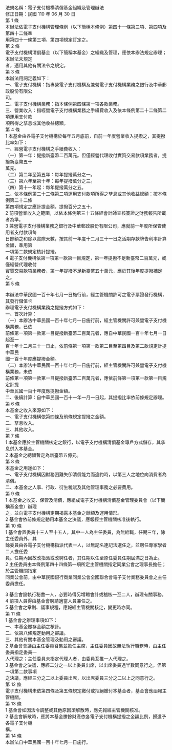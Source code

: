 法規名稱：電子支付機構清償基金組織及管理辦法  
修正日期：民國 110 年 06 月 30 日  
第 1 條  
本辦法依電子支付機構管理條例（以下簡稱本條例）第四十一條第三項、第四項及第四十二條準  
用第四十一條第三項、第四項規定訂定之。  
第 2 條  
電子支付機構清償基金（以下簡稱本基金）之組織及管理，應依本辦法規定辦理；本辦法未規定  
者，適用其他有關法令之規定。  
第 3 條  
本辦法用詞定義如下：  
一、電子支付機構：指專營電子支付機構及兼營電子支付機構業務之銀行及中華郵政股份有限公  
司。  
二、電子支付機構業務：指本條例第四條第一項各款業務。  
三、營業收入：指經營電子支付機構業務之手續費收入及依本條例第二十二條第二項運用支付款  
項所得之孳息或其他收益總額。  
第 4 條  
1 本基金由各電子支付機構於每年五月底前，自前一年度營業收入提撥之，其提撥比率如下：  
一、經營電子支付機構之手續費收入：  
（一）第一年：提撥新臺幣二百萬元。但僅經營代理收付實質交易款項業務者，提撥新臺幣五十  
萬元。  
（二）第二年至第五年：每年提撥萬分之一。  
（三）第六年至第十年：每年提撥萬分之三。  
（四）第十一年起：每年提撥萬分之五。  
二、依本條例第二十二條第二項運用支付款項所得之孳息或其他收益總額：按本條例第二十二條  
第四項規定之應計提金額，提撥百分之五十。  
2 前項營業收入之範圍，以依本條例第三十五條經會計師查核簽證之財務報告所載者為準。  
3 兼營電子支付機構業務之銀行及中華郵政股份有限公司，應就前一年度所保管使用者支付款項每  
日餘額之和除以實際天數，按其前一年度十二月三十一日之活期存款牌告利率計算金額，準用第  
一項第二款規定核計提撥。  
4 電子支付機構依第一項第一款第一目規定，第一年提撥不足新臺幣二百萬元，或僅經營代理收付  
實質交易款項業務者，第一年提撥不足新臺幣五十萬元，應於其後年度提撥補足之。  
第 5 條  


本辦法中華民國一百十年七月一日施行前，經主管機關許可之電子票證發行機構，其發行儲值卡  
辦理電子支付機構業務之提撥方式如下：  
一、首次計算：  
（一）本辦法中華民國一百十年七月一日施行前，經主管機關許可兼營電子支付機構業務，已依  
前條第一項第一款第一目提撥新臺幣二百萬元者，應自中華民國一百十年七月一日起至一  
百十年十二月三十一日止，依前條第一項第一款第二目至第四目及第二款規定計提中華民  
國一百十年度應提撥金額。  
（二）本辦法中華民國一百十年七月一日施行前，經主管機關許可兼營電子支付機構業務，未依  
前條第一項第一款第一目提撥新臺幣二百萬元者，應依前條第一項第一款第一目規定計提  
中華民國一百十年度應提撥金額。  
二、後續計算：自中華民國一百十一年一月一日起，其提撥比率依前條規定辦理。  
第 6 條  
本基金之收入來源如下：  
一、電子支付機構依第四條及前條規定提撥之金額。  
二、孳息收入。  
三、其他收入。  
第 7 條  
1 本基金應於主管機關核定之銀行，以電子支付機構清償基金專戶方式儲存，其孳息併入本基金。  
2 本基金之總額暫定為新臺幣五億元。  
第 8 條  
本基金之用途如下：  
一、電子支付機構因財務困難失卻清償能力而違約時，以第三人之地位向消費者為清償。  
二、本基金之人事、行政、衍生稅賦及其他管理事務之必要費用。  
第 9 條  
1 本基金之收支、保管及清償，應組成電子支付機構清償基金管理委員會（以下簡稱基金會）辦理  
之，並向電子支付機構定期揭露本基金之餘額及運用情形。  
2 基金會依前條規定動用本基金之決議，應報經主管機關核准後執行。  
第 10 條  
1 基金會置委員十三人至十五人，其中一人為主任委員，為無給職，任期三年，除主任委員外，其  
餘委員由各電子支付機構指派代表一人，以無記名連記法選任之，並聘任專家學者二人擔任委  
員。任期內因故改指派或改聘任者，其任期以任至原任委員任期屆滿之日為止。  
2 主任委員由本條例第四十四條第一項所定主管機關指定同業公會之理事長擔任；於主管機關指定  
同業公會前，由中華民國銀行商業同業公會全國聯合會電子支付業務委員會之主任委員擔任。  


3 基金會設執行秘書一人，必要時得另增聘會計或稽核一至二人，辦理有關事務。  
4 前項人員得由基金會聘請適當人員兼任之。  
5 基金會之章則、議事規程，應報經主管機關核定，變更時亦同。  
第 11 條  
1 基金會之辦理事項如下：  
一、本基金繳存金額之核計。  
二、依第八條規定動用之審議。  
三、其他有關本基金管理及動用之審議。  
2 基金會會議由主任委員召集並擔任主席，主任委員因故無法執行職務時，由主任委員指定委員一  
人代理之；主任委員未指定代理人者，由委員互推一人代理之。  
3 基金會之決議，應經二分之一以上委員出席，以出席委員過半數同意行之。但第一項第二款事項  
之決議，應經三分之二以上委員出席，以出席委員三分之二以上之同意行之。  
第 12 條  
電子支付機構未依第四條及第五條規定繳付或拒絕繳付本基金者，基金會應函報主管機關。  
第 13 條  
1 基金會如因法令調整或其他原因須解散時，應先報經主管機關核准。  
2 基金會解散時，應將本基金賸餘財產依各電子支付機構提撥之金額比例，歸還予各電子支付機  
構。  
第 14 條  
本辦法自中華民國一百十年七月一日施行。  


